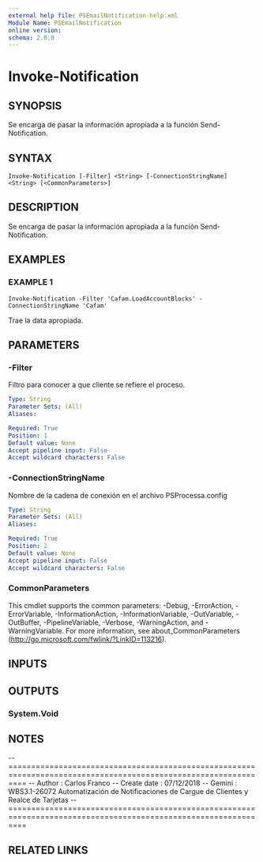 ```yaml
---
external help file: PSEmailNotification-help.xml
Module Name: PSEmailNotification
online version:
schema: 2.0.0
---
```


# Invoke-Notification

## SYNOPSIS
Se encarga de pasar la información apropiada a la función Send-Notification.

## SYNTAX

```
Invoke-Notification [-Filter] <String> [-ConnectionStringName] <String> [<CommonParameters>]
```

## DESCRIPTION
Se encarga de pasar la información apropiada a la función Send-Notification.

## EXAMPLES

### EXAMPLE 1
```
Invoke-Notification -Filter 'Cafam.LoadAccountBlocks' -ConnectionStringName 'Cafam'
```

Trae la data apropiada.

## PARAMETERS

### -Filter
Filtro para conocer a que cliente se refiere el proceso.

```yaml
Type: String
Parameter Sets: (All)
Aliases:

Required: True
Position: 1
Default value: None
Accept pipeline input: False
Accept wildcard characters: False
```

### -ConnectionStringName
Nombre de la cadena de conexión en el archivo PSProcessa.config

```yaml
Type: String
Parameter Sets: (All)
Aliases:

Required: True
Position: 2
Default value: None
Accept pipeline input: False
Accept wildcard characters: False
```

### CommonParameters
This cmdlet supports the common parameters: -Debug, -ErrorAction, -ErrorVariable, -InformationAction, -InformationVariable, -OutVariable, -OutBuffer, -PipelineVariable, -Verbose, -WarningAction, and -WarningVariable.
For more information, see about_CommonParameters (http://go.microsoft.com/fwlink/?LinkID=113216).

## INPUTS

## OUTPUTS

### System.Void
## NOTES
-- ================================================================================================================
-- Author       : Carlos Franco
-- Create date  : 07/12/2018
-- Gemini       : WBS3.1-26072 Automatización de Notificaciones de Cargue de Clientes y Realce de Tarjetas
-- ================================================================================================================

## RELATED LINKS
